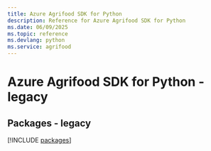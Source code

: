 ```yaml
---
title: Azure Agrifood SDK for Python
description: Reference for Azure Agrifood SDK for Python
ms.date: 06/09/2025
ms.topic: reference
ms.devlang: python
ms.service: agrifood
---
```

# Azure Agrifood SDK for Python - legacy
## Packages - legacy
[!INCLUDE [packages](agrifood-index.md)]